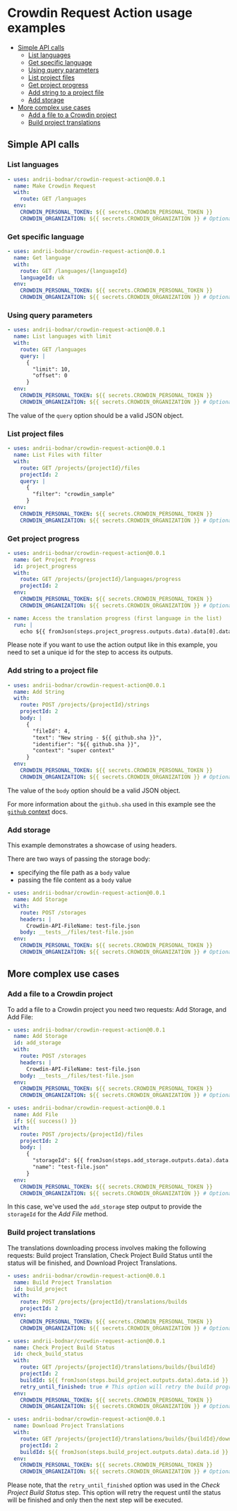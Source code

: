 # Crowdin Request Action usage examples

- [Simple API calls](#simple-api-calls)
  - [List languages](#list-languages)
  - [Get specific language](#get-specific-language)
  - [Using query parameters](#using-query-parameters)
  - [List project files](#list-project-files)
  - [Get project progress](#get-project-progress)
  - [Add string to a project file](#add-string-to-a-project-file)
  - [Add storage](#add-storage)
- [More complex use cases](#more-complex-use-cases)
  - [Add a file to a Crowdin project](#add-a-file-to-a-crowdin-project)
  - [Build project translations](#build-project-translations)

## Simple API calls

### List languages

```yaml
- uses: andrii-bodnar/crowdin-request-action@0.0.1
  name: Make Crowdin Request
  with:
    route: GET /languages
  env:
    CROWDIN_PERSONAL_TOKEN: ${{ secrets.CROWDIN_PERSONAL_TOKEN }}
    CROWDIN_ORGANIZATION: ${{ secrets.CROWDIN_ORGANIZATION }} # Optional
```

### Get specific language

```yaml
- uses: andrii-bodnar/crowdin-request-action@0.0.1
  name: Get language
  with:
    route: GET /languages/{languageId}
    languageId: uk
  env:
    CROWDIN_PERSONAL_TOKEN: ${{ secrets.CROWDIN_PERSONAL_TOKEN }}
    CROWDIN_ORGANIZATION: ${{ secrets.CROWDIN_ORGANIZATION }} # Optional
```

### Using query parameters

```yaml
- uses: andrii-bodnar/crowdin-request-action@0.0.1
  name: List languages with limit
  with:
    route: GET /languages
    query: |
      {
        "limit": 10,
        "offset": 0
      }
  env:
    CROWDIN_PERSONAL_TOKEN: ${{ secrets.CROWDIN_PERSONAL_TOKEN }}
    CROWDIN_ORGANIZATION: ${{ secrets.CROWDIN_ORGANIZATION }} # Optional
```

The value of the `query` option should be a valid JSON object.

### List project files

```yaml
- uses: andrii-bodnar/crowdin-request-action@0.0.1
  name: List Files with filter
  with:
    route: GET /projects/{projectId}/files
    projectId: 2
    query: |
      {
        "filter": "crowdin_sample"
      }
  env:
    CROWDIN_PERSONAL_TOKEN: ${{ secrets.CROWDIN_PERSONAL_TOKEN }}
    CROWDIN_ORGANIZATION: ${{ secrets.CROWDIN_ORGANIZATION }} # Optional
```

### Get project progress

```yaml
- uses: andrii-bodnar/crowdin-request-action@0.0.1
  name: Get Project Progress
  id: project_progress
  with:
    route: GET /projects/{projectId}/languages/progress
    projectId: 2
  env:
    CROWDIN_PERSONAL_TOKEN: ${{ secrets.CROWDIN_PERSONAL_TOKEN }}
    CROWDIN_ORGANIZATION: ${{ secrets.CROWDIN_ORGANIZATION }} # Optional

- name: Access the translation progress (first language in the list)
  run: |
    echo ${{ fromJson(steps.project_progress.outputs.data).data[0].data.translationProgress }}
```

Please note if you want to use the action output like in this example, you need to set a unique id for the step to access its outputs.

### Add string to a project file

```yaml
- uses: andrii-bodnar/crowdin-request-action@0.0.1
  name: Add String
  with:
    route: POST /projects/{projectId}/strings
    projectId: 2
    body: |
      {
        "fileId": 4,
        "text": "New string - ${{ github.sha }}",
        "identifier": "${{ github.sha }}",
        "context": "super context"
      }
  env:
    CROWDIN_PERSONAL_TOKEN: ${{ secrets.CROWDIN_PERSONAL_TOKEN }}
    CROWDIN_ORGANIZATION: ${{ secrets.CROWDIN_ORGANIZATION }} # Optional
```

The value of the `body` option should be a valid JSON object.

For more information about the `github.sha` used in this example see the [`github` context](https://docs.github.com/en/actions/learn-github-actions/contexts#github-context) docs.

### Add storage

This example demonstrates a showcase of using headers.

There are two ways of passing the storage body:

- specifying the file path as a `body` value
- passing the file content as a `body` value

```yaml
- uses: andrii-bodnar/crowdin-request-action@0.0.1
  name: Add Storage
  with:
    route: POST /storages
    headers: |
      Crowdin-API-FileName: test-file.json
    body: __tests__/files/test-file.json
  env:
    CROWDIN_PERSONAL_TOKEN: ${{ secrets.CROWDIN_PERSONAL_TOKEN }}
    CROWDIN_ORGANIZATION: ${{ secrets.CROWDIN_ORGANIZATION }} # Optional
```

## More complex use cases

### Add a file to a Crowdin project

To add a file to a Crowdin project you need two requests: Add Storage, and Add File:

```yaml
- uses: andrii-bodnar/crowdin-request-action@0.0.1
  name: Add Storage
  id: add_storage
  with:
    route: POST /storages
    headers: |
      Crowdin-API-FileName: test-file.json
    body: __tests__/files/test-file.json
  env:
    CROWDIN_PERSONAL_TOKEN: ${{ secrets.CROWDIN_PERSONAL_TOKEN }}
    CROWDIN_ORGANIZATION: ${{ secrets.CROWDIN_ORGANIZATION }} # Optional

- uses: andrii-bodnar/crowdin-request-action@0.0.1
  name: Add File
  if: ${{ success() }}
  with:
    route: POST /projects/{projectId}/files
    projectId: 2
    body: |
      {
        "storageId": ${{ fromJson(steps.add_storage.outputs.data).data.id }},
        "name": "test-file.json"
      }
  env:
    CROWDIN_PERSONAL_TOKEN: ${{ secrets.CROWDIN_PERSONAL_TOKEN }}
    CROWDIN_ORGANIZATION: ${{ secrets.CROWDIN_ORGANIZATION }} # Optional
```

In this case, we've used the `add_storage` step output to provide the `storageId` for the _Add File_ method.

### Build project translations

The translations downloading process involves making the following requests: Build project Translation, Check Project Build Status until the status will be finished, and Download Project Translations.

```yaml
- uses: andrii-bodnar/crowdin-request-action@0.0.1
  name: Build Project Translation
  id: build_project
  with:
    route: POST /projects/{projectId}/translations/builds
    projectId: 2
  env:
    CROWDIN_PERSONAL_TOKEN: ${{ secrets.CROWDIN_PERSONAL_TOKEN }}
    CROWDIN_ORGANIZATION: ${{ secrets.CROWDIN_ORGANIZATION }} # Optional

- uses: andrii-bodnar/crowdin-request-action@0.0.1
  name: Check Project Build Status
  id: check_build_status
  with:
    route: GET /projects/{projectId}/translations/builds/{buildId}
    projectId: 2
    buildId: ${{ fromJson(steps.build_project.outputs.data).data.id }}
    retry_until_finished: true # This option will retry the build progress checking until finished
  env:
    CROWDIN_PERSONAL_TOKEN: ${{ secrets.CROWDIN_PERSONAL_TOKEN }}
    CROWDIN_ORGANIZATION: ${{ secrets.CROWDIN_ORGANIZATION }} # Optional

- uses: andrii-bodnar/crowdin-request-action@0.0.1
  name: Download Project Translations
  with:
    route: GET /projects/{projectId}/translations/builds/{buildId}/download
    projectId: 2
    buildId: ${{ fromJson(steps.build_project.outputs.data).data.id }}
  env:
    CROWDIN_PERSONAL_TOKEN: ${{ secrets.CROWDIN_PERSONAL_TOKEN }}
    CROWDIN_ORGANIZATION: ${{ secrets.CROWDIN_ORGANIZATION }} # Optional
```

Please note, that the `retry_until_finished` option was used in the _Check Project Build Status_ step. This option will retry the request until the status will be finished and only then the next step will be executed.
